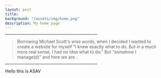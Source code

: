 ```yaml
---
layout: post
title: 
background: "/assets/img/home.png"
description: My home page
---
```


<hr width="60%">

<blockquote>
<p>Borrowing Michael Scott's wise words, when I decided I wanted to create a website for myself "I knew exactly what to do. But in a much more real sense, I had no idea what to do." But "somehow I manage(d)" and here we are .</p>
</blockquote>

<hr width="60%">

<p>Hello this is ASAV </p>